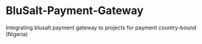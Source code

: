 # BluSalt-Payment-Gateway
Integrating blusalt payment gateway to projects for payment country-bound (Nigeria)
